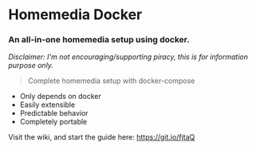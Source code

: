 # Homemedia Docker

### An all-in-one homemedia setup using docker.

_Disclaimer: I'm not encouraging/supporting piracy, this is for information purpose only._

> Complete homemedia setup with docker-compose

- Only depends on docker
- Easily extensible
- Predictable behavior
- Completely portable

Visit the wiki, and start the guide here: https://git.io/fjtaQ

